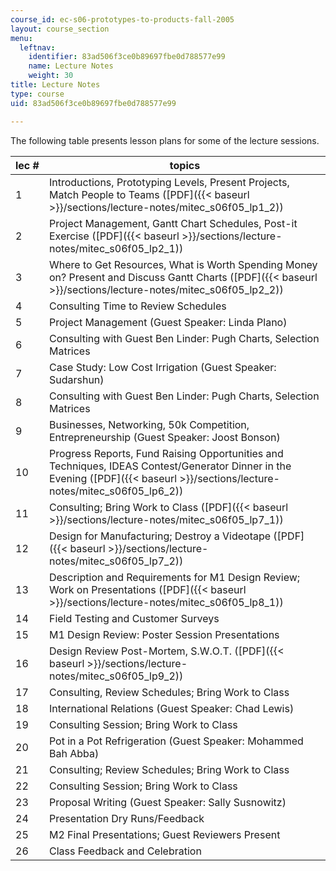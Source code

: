 ```yaml
---
course_id: ec-s06-prototypes-to-products-fall-2005
layout: course_section
menu:
  leftnav:
    identifier: 83ad506f3ce0b89697fbe0d788577e99
    name: Lecture Notes
    weight: 30
title: Lecture Notes
type: course
uid: 83ad506f3ce0b89697fbe0d788577e99

---
```


The following table presents lesson plans for some of the lecture sessions.

| lec # | topics |
| --- | --- |
| 1 | Introductions, Prototyping Levels, Present Projects, Match People to Teams ([PDF]({{< baseurl >}}/sections/lecture-notes/mitec_s06f05_lp1_2)) |
| 2 | Project Management, Gantt Chart Schedules, Post-it Exercise ([PDF]({{< baseurl >}}/sections/lecture-notes/mitec_s06f05_lp2_1)) |
| 3 | Where to Get Resources, What is Worth Spending Money on? Present and Discuss Gantt Charts ([PDF]({{< baseurl >}}/sections/lecture-notes/mitec_s06f05_lp2_2)) |
| 4 | Consulting Time to Review Schedules |
| 5 | Project Management (Guest Speaker: Linda Plano) |
| 6 | Consulting with Guest Ben Linder: Pugh Charts, Selection Matrices |
| 7 | Case Study: Low Cost Irrigation (Guest Speaker: Sudarshun) |
| 8 | Consulting with Guest Ben Linder: Pugh Charts, Selection Matrices |
| 9 | Businesses, Networking, 50k Competition, Entrepreneurship (Guest Speaker: Joost Bonson) |
| 10 | Progress Reports, Fund Raising Opportunities and Techniques, IDEAS Contest/Generator Dinner in the Evening ([PDF]({{< baseurl >}}/sections/lecture-notes/mitec_s06f05_lp6_2)) |
| 11 | Consulting; Bring Work to Class ([PDF]({{< baseurl >}}/sections/lecture-notes/mitec_s06f05_lp7_1)) |
| 12 | Design for Manufacturing; Destroy a Videotape ([PDF]({{< baseurl >}}/sections/lecture-notes/mitec_s06f05_lp7_2)) |
| 13 | Description and Requirements for M1 Design Review; Work on Presentations ([PDF]({{< baseurl >}}/sections/lecture-notes/mitec_s06f05_lp8_1)) |
| 14 | Field Testing and Customer Surveys |
| 15 | M1 Design Review: Poster Session Presentations |
| 16 | Design Review Post-Mortem, S.W.O.T. ([PDF]({{< baseurl >}}/sections/lecture-notes/mitec_s06f05_lp9_2)) |
| 17 | Consulting, Review Schedules; Bring Work to Class |
| 18 | International Relations (Guest Speaker: Chad Lewis) |
| 19 | Consulting Session; Bring Work to Class |
| 20 | Pot in a Pot Refrigeration (Guest Speaker: Mohammed Bah Abba) |
| 21 | Consulting; Review Schedules; Bring Work to Class |
| 22 | Consulting Session; Bring Work to Class |
| 23 | Proposal Writing (Guest Speaker: Sally Susnowitz) |
| 24 | Presentation Dry Runs/Feedback |
| 25 | M2 Final Presentations; Guest Reviewers Present |
| 26 | Class Feedback and Celebration